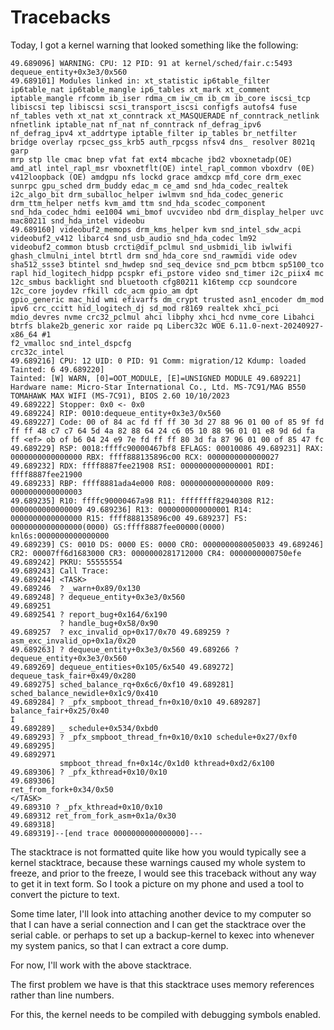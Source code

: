 
# Tracebacks

Today, I got a kernel warning that looked something like the following:

```
49.689096] WARNING: CPU: 12 PID: 91 at kernel/sched/fair.c:5493 dequeue_entity+0x3e3/0x560
49.689101] Modules linked in: xt_statistic ip6table_filter ip6table_nat ip6table_mangle ip6_tables xt_mark xt_comment iptable_mangle rfcomm ib_iser rdma_cm iw_cm ib_cm ib_core iscsi_tcp libiscsi tep libiscsi scsi_transport_iscsi configfs autofs4 fuse nf_tables veth xt_nat xt_conntrack xt_MASQUERADE nf_conntrack_netlink nfnetlink iptable_nat nf_nat nf_conntrack nf_defrag_ipv6 nf_defrag_ipv4 xt_addrtype iptable_filter ip_tables br_netfilter bridge overlay rpcsec_gss_krb5 auth_rpcgss nfsv4 dns_ resolver 8021q garp
mrp stp lle cmac bnep vfat fat ext4 mbcache jbd2 vboxnetadp(OE) amd_atl intel_rapl_msr vboxnetflt(OE) intel_rapl_common vboxdrv (0E) v412loopback (OE) amdgpu nfs lockd grace amdxcp mfd_core drm_exec sunrpc gpu_sched drm_buddy edac_m ce_amd snd_hda_codec_realtek i2c_algo_bit drm_suballoc_helper iwlmvm snd_hda_codec_generic drm_ttm_helper netfs kvm_amd ttm snd_hda_scodec_component snd_hda_codec_hdmi ee1004 wmi_bmof uvcvideo nbd drm_display_helper uvc mac80211 snd_hda_intel videobu
49.689160] videobuf2_memops drm_kms_helper kvm snd_intel_sdw_acpi videobuf2_v412 libarc4 snd_usb_audio snd_hda_codec lm92 videobuf2_common btusb crcti@dif_pclmul snd_usbmidi_lib iwlwifi ghash_clmulni_intel btrtl drm snd_hda_core snd_rawmidi vide odev sha512_ssse3 btintel snd_hwdep snd_seq_device snd_pcm btbcm sp5100_tco rapl hid_logitech_hidpp pcspkr efi_pstore video snd_timer i2c_piix4 mc 12c_smbus backlight snd bluetooth cfg80211 k16temp ccp soundcore 12c_core joydev rfkill cdc_acm gpio_am dpt
gpio_generic mac_hid wmi efivarfs dm_crypt trusted asn1_encoder dm_mod ipv6 crc_ccitt hid_logitech_dj sd_mod r8169 realtek xhci_pci mdio_devres nvme crc32_pclmul ahci libphy xhci_hcd nvme_core Libahci btrfs blake2b_generic xor raide pq Liberc32c WOE 6.11.0-next-20240927-x86_64 #1
f2_vmalloc snd_intel_dspcfg
crc32c_intel
49.689216] CPU: 12 UID: 0 PID: 91 Comm: migration/12 Kdump: loaded Tainted: 6 49.689220]
Tainted: [W] WARN, [0]=OOT_MODULE, [E]=UNSIGNED MODULE 49.689221] Hardware name: Micro-Star International Co., Ltd. MS-7C91/MAG B550 TOMAHAWK MAX WIFI (MS-7C91), BIOS 2.60 10/10/2023
49.689222] Stopper: 0x0 <- 0x0
49.689224] RIP: 0010:dequeue_entity+0x3e3/0x560
49.689227] Code: 00 of 84 ac fd ff ff 30 3d 27 88 96 01 00 of 85 9f fd ff ff 48 c7 c7 64 5d 4a 82 88 64 24 c6 05 10 88 96 01 01 e8 9d 6d fa ff <ef> ob of b6 04 24 e9 7e fd ff ff 80 3d fa 87 96 01 00 of 85 47 fc
49.689229] RSP: 0018:ffffc90000467bf8 EFLAGS: 00010086 49.689231] RAX: 0000000000000000 RBX: ffff888135896c00 RCX: 0000000000000027
49.689232] RDX: ffff8887fee21908 RSI: 0000000000000001 RDI: ffff8887fee21900
49.689233] RBP: ffff8881ada4e000 R08: 0000000000000000 R09: 0000000000000003
49.689235] R10: ffffc90000467a98 R11: ffffffff82940308 R12: 0000000000000009 49.689236] R13: 0000000000000001 R14: 0000000000000000 R15: ffff888135896c00 49.689237] FS: 0000000000000000(0000) GS:ffff8887fee00000(0000) knl6s:0000000000000000
49.689239] CS: 0010 DS: 0000 ES: 0000 CRO: 0000000080050033 49.689246] CR2: 00007ff6d1683000 CR3: 0000000281712000 CR4: 0000000000750efe
49.689242] PKRU: 55555554
49.689243] Call Trace:
49.689244] <TASK>
49.689246  ? _warn+0x89/0x130
49.689248] ? dequeue_entity+0x3e3/0x560
49.689251
49.6892541 ? report_bug+0x164/6x190
           ? handle_bug+0x58/0x90
49.689257  ? exc_invalid_op+0x17/0x70 49.689259 ? asm_exc_invalid_op+0x1a/0x20
49.689263] ? dequeue_entity+0x3e3/0x560 49.689266 ? dequeue_entity+0x3e3/0x560
49.689269] dequeue_entities+0x105/6x540 49.689272] dequeue_task_fair+0x49/0x280
49.689275] sched_balance_rq+0x6c6/0xf10 49.689281] sched_balance_newidle+0x1c9/0x410
49.689284] ? _pfx_smpboot_thread_fn+0x10/0x10 49.689287] balance_fair+0x25/0x40
I
49.689289] _ schedule+0x534/0xbd0
49.689293] ? _pfx_smpboot_thread_fn+0x10/0x10 schedule+0x27/0xf0
49.689295]
49.6892971
           smpboot_thread_fn+0x14c/0x1d0 kthread+0xd2/6x100
49.689306] ? _pfx_kthread+0x10/0x10
49.689306]
ret_from_fork+0x34/0x50
</TASK>
49.689310 ? _pfx_kthread+0x10/0x10 
49.689312 ret_from_fork_asm+0x1a/0x30
49.689318]
49.689319]--[end trace 0000000000000000]---
```

The stacktrace is not formatted quite like how you would typically see a kernel stacktrace, because these warnings caused my whole system to freeze, and prior to the freeze, I would see this traceback without any way to get it in text form. So I took a picture on my phone and used a tool to convert the picture to text.

Some time later, I'll look into attaching another device to my computer so that I can have a serial connection and I can get the stacktrace over the serial cable.  or perhaps to set up a backup-kernel to kexec into whenever my system panics, so that I can extract a core dump.

For now, I'll work with the above stacktrace.

The first problem we have is that this stacktrace uses memory references rather than line numbers.

For this, the kernel needs to be compiled with debugging symbols enabled.


